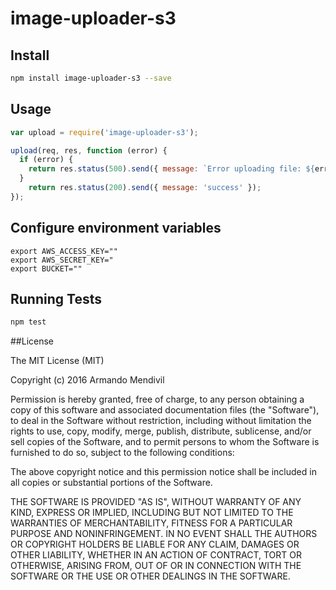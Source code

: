 # image-uploader-s3

## Install

```bash
npm install image-uploader-s3 --save
```

## Usage

```javascript
var upload = require('image-uploader-s3');

upload(req, res, function (error) {
  if (error) {
    return res.status(500).send({ message: `Error uploading file: ${error.message}` });
  }
    return res.status(200).send({ message: 'success' });
});
```

## Configure environment variables

```
export AWS_ACCESS_KEY=""
export AWS_SECRET_KEY="
export BUCKET=""
```

## Running Tests

```bash
npm test
```

##License

The MIT License (MIT)

Copyright (c) 2016 Armando Mendivil

Permission is hereby granted, free of charge, to any person obtaining a copy of this software and associated documentation files (the "Software"), to deal in the Software without restriction, including without limitation the rights to use, copy, modify, merge, publish, distribute, sublicense, and/or sell copies of the Software, and to permit persons to whom the Software is furnished to do so, subject to the following conditions:

The above copyright notice and this permission notice shall be included in all copies or substantial portions of the Software.

THE SOFTWARE IS PROVIDED "AS IS", WITHOUT WARRANTY OF ANY KIND, EXPRESS OR IMPLIED, INCLUDING BUT NOT LIMITED TO THE WARRANTIES OF MERCHANTABILITY, FITNESS FOR A PARTICULAR PURPOSE AND NONINFRINGEMENT. IN NO EVENT SHALL THE AUTHORS OR COPYRIGHT HOLDERS BE LIABLE FOR ANY CLAIM, DAMAGES OR OTHER LIABILITY, WHETHER IN AN ACTION OF CONTRACT, TORT OR OTHERWISE, ARISING FROM, OUT OF OR IN CONNECTION WITH THE SOFTWARE OR THE USE OR OTHER DEALINGS IN THE SOFTWARE.
